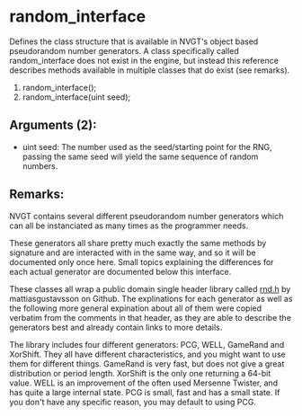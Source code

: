 # random_interface
Defines the class structure that is available in NVGT's object based pseudorandom number generators. A class specifically called random_interface does not exist in the engine, but instead this reference describes methods available in multiple classes that do exist (see remarks).
1. random_interface();
2. random_interface(uint seed);
## Arguments (2):
* uint seed: The number used as the seed/starting point for the RNG, passing the same seed will yield the same sequence of random numbers.
## Remarks:
NVGT contains several different pseudorandom number generators which can all be instanciated as many times as the programmer needs.

These generators all share pretty much exactly the same methods by signature and are interacted with in the same way, and so it will be documented only once here. Small topics explaining the differences for each actual generator are documented below this interface.

These classes all wrap a public domain single header library called [rnd.h](https://github.com/mattiasgustavsson/libs/blob/main/rnd.h) by mattiasgustavsson on Github. The explinations for each generator as well as the following more general expination about all of them were copied verbatim from the comments in that header, as they are able to describe the generators best and already contain links to more details.

The library includes four different generators: PCG, WELL, GameRand and XorShift. They all have different characteristics, and you might want to use them for different things. GameRand is very fast, but does not give a great distribution or period length. XorShift is the only one returning a 64-bit value. WELL is an improvement of the often used Mersenne Twister, and has quite a large internal state. PCG is small, fast and has a small state. If you don't have any specific reason, you may default to using PCG.
